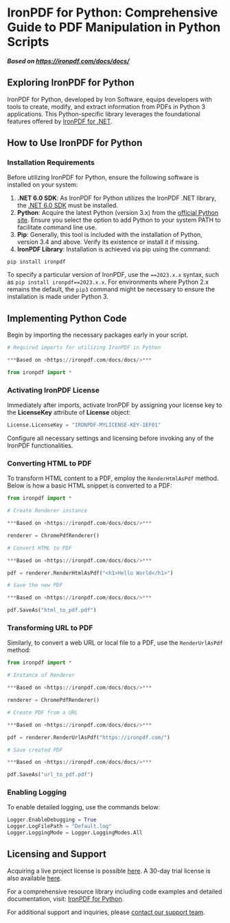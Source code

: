 # IronPDF for Python: Comprehensive Guide to PDF Manipulation in Python Scripts

***Based on <https://ironpdf.com/docs/docs/>***


## Exploring IronPDF for Python

IronPDF for Python, developed by Iron Software, equips developers with tools to create, modify, and extract information from PDFs in Python 3 applications. This Python-specific library leverages the foundational features offered by [IronPDF for .NET](https://ironpdf.com).

## How to Use IronPDF for Python

### Installation Requirements

Before utilizing IronPDF for Python, ensure the following software is installed on your system:

1. **.NET 6.0 SDK**: As IronPDF for Python utilizes the IronPDF .NET library, the [.NET 6.0 SDK](https://dotnet.microsoft.com/en-us/download/dotnet/6.0) must be installed.
2. **Python**: Acquire the latest Python (version 3.x) from the [official Python site](https://www.python.org/downloads/). Ensure you select the option to add Python to your system PATH to facilitate command line use.
3. **Pip**: Generally, this tool is included with the installation of Python, version 3.4 and above. Verify its existence or install it if missing.
4. **IronPDF Library**: Installation is achieved via pip using the command:

```shell
pip install ironpdf
```

To specify a particular version of IronPDF, use the `==2023.x.x` syntax, such as `pip install ironpdf==2023.x.x`. For environments where Python 2.x remains the default, the `pip3` command might be necessary to ensure the installation is made under Python 3.

## Implementing Python Code

Begin by importing the necessary packages early in your script.

```py
# Required imports for utilizing IronPDF in Python

***Based on <https://ironpdf.com/docs/docs/>***

from ironpdf import *
```

### Activating IronPDF License

Immediately after imports, activate IronPDF by assigning your license key to the **LicenseKey** attribute of **License** object:

```py
License.LicenseKey = "IRONPDF-MYLICENSE-KEY-1EF01"
```

Configure all necessary settings and licensing before invoking any of the IronPDF functionalities.

### Converting HTML to PDF

To transform HTML content to a PDF, employ the `RenderHtmlAsPdf` method. Below is how a basic HTML snippet is converted to a PDF:

```py
from ironpdf import *

# Create Renderer instance

***Based on <https://ironpdf.com/docs/docs/>***

renderer = ChromePdfRenderer()

# Convert HTML to PDF

***Based on <https://ironpdf.com/docs/docs/>***

pdf = renderer.RenderHtmlAsPdf("<h1>Hello World</h1>")

# Save the new PDF

***Based on <https://ironpdf.com/docs/docs/>***

pdf.SaveAs("html_to_pdf.pdf")
```

### Transforming URL to PDF

Similarly, to convert a web URL or local file to a PDF, use the `RenderUrlAsPdf` method:

```py
from ironpdf import *

# Instance of Renderer

***Based on <https://ironpdf.com/docs/docs/>***

renderer = ChromePdfRenderer()

# Create PDF from a URL

***Based on <https://ironpdf.com/docs/docs/>***

pdf = renderer.RenderUrlAsPdf("https://ironpdf.com/")

# Save created PDF

***Based on <https://ironpdf.com/docs/docs/>***

pdf.SaveAs("url_to_pdf.pdf")
```

### Enabling Logging

To enable detailed logging, use the commands below:

```py
Logger.EnableDebugging = True
Logger.LogFilePath = "Default.log"
Logger.LoggingMode = Logger.LoggingModes.All
```

## Licensing and Support

Acquiring a live project license is possible [here](https://ironpdf.com/python/licensing/). A 30-day trial license is also available <a class="js-modal-open" data-modal-id="trial-license" href="#trial-license">here</a>.

For a comprehensive resource library including code examples and detailed documentation, visit: <a href="https://ironpdf.com/python/">IronPDF for Python</a>.

For additional support and inquiries, please [contact our support team](#live-chat-support).